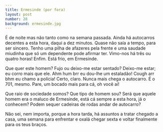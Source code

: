 ```yaml
---
title: Ermesinde (por fora)
layout: post
number: 28
background: ermesinde.jpg
---
```


É de noite mas não tanto como na semana passada. Ainda há autocarros decentes a esta hora, daqui a dez minutos. Quase não saía a tempo, para ser sincero. Tenho uma pilha de afazeres pela frente e uma saudade miudinha que só um dependente pode afirmar ter. Vimo-nos há três ou quatro horas! Enfim. Está frio, em Ermesinde.

Que quer este homem? Fujo ou deixo-me estar sentado? Deixo-me estar; eu corro mais que ele. Ahm hum brr eu dou-lhe um estaladão! Cough arr bhm eu chamo a polícia! Certo, claro. Nunca mais chega o autocarro. É o 701, mesmo. Pare, um bocado mais para cá, oh você aí!

Que raio de sociedade somos? Que tipo de homem sou? Será que aquele homem era o maluco de Ermesinde, está cá sempre a esta hora, já o conhecem? Podem sequer cadeiras de rodas andar de autocarro?

Não sei, nem importa, porque a hora tarda, há assuntos a tratar chegado a casa, uma semana para enfrentar e oxalá chegar sexta e voltar finalmente para os teus braços.
